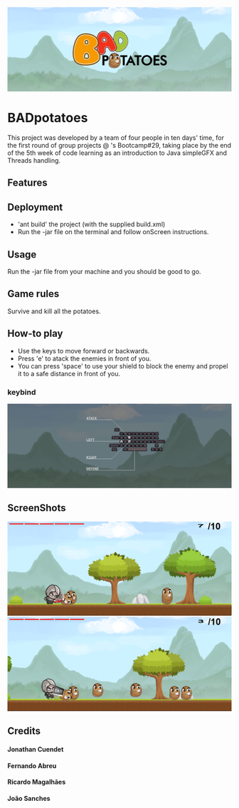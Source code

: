 ![logo](resources/docs.screenshots/LogoBADPotatoes.png?raw=true "Logo")

# BADpotatoes
This project was developed by a team of four people in ten days' time, for the first round of group projects @ <Academia de Codigo_>'s Bootcamp#29, taking place by the end of the 5th week of code learning as an introduction to Java simpleGFX and Threads handling.

## Features

## Deployment
- 'ant build' the project (with the supplied build.xml)
- Run the -jar file on the terminal and follow onScreen instructions.

## Usage
Run the -jar file from your machine and you should be good to go.

## Game rules
Survive and kill all the potatoes.

## How-to play
- Use the keys to move forward or backwards.
- Press 'e' to atack the enemies in front of you.
- You can press 'space' to use your shield to block the enemy and propel it to a safe distance in front of you.

### keybind
![keys](resources/docs.screenshots/keys.png?raw=true "keys")

## ScreenShots
![prntscrn_1](resources/docs.screenshots/1.png?raw=true "prntscrn_1")
![prntscrn_2](resources/docs.screenshots/2.png?raw=true "prntscrn_2")

## Credits
#### Jonathan Cuendet
#### Fernando Abreu
#### Ricardo Magalhães
#### João Sanches
